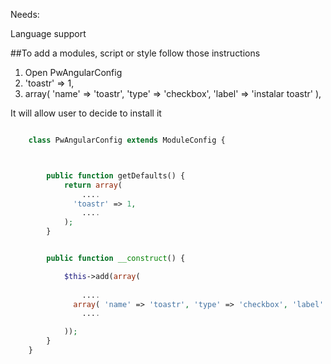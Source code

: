 Needs:

Language support   


##To add a modules, script or style follow those instructions
1. Open PwAngularConfig
2. 'toastr' => 1,
3. array( 'name' => 'toastr', 'type' => 'checkbox', 'label' => 'instalar toastr' ),

It will allow user to decide to install it  
```php

    class PwAngularConfig extends ModuleConfig { 



        public function getDefaults() {
            return array(
                ....
              'toastr' => 1,
                ....
            );
        }


        public function __construct() {

            $this->add(array(
    
                ....
              array( 'name' => 'toastr', 'type' => 'checkbox', 'label' => 'instalar toastr' ),
                ....

            ));
        }
    }
```